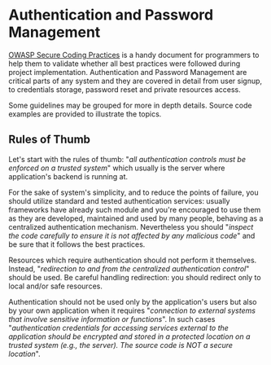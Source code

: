 Authentication and Password Management
======================================

[OWASP Secure Coding Practices][1] is a handy document for programmers to help
them to validate whether all best practices were followed during project
implementation. Authentication and Password Management are critical parts of
any system and they are covered in detail from user signup, to credentials
storage, password reset and private resources access.

Some guidelines may be grouped for more in depth details. Source code examples
are provided to illustrate the topics.

## Rules of Thumb

Let's start with the rules of thumb: "_all authentication controls must be
enforced on a trusted system_" which usually is the server where application's
backend is running at.

For the sake of system's simplicity, and to reduce the points of failure, you
should utilize standard and tested authentication services: usually frameworks
have already such module and you're encouraged to use them as they are
developed, maintained and used by many people, behaving as a centralized
authentication mechanism. Nevertheless you should "_inspect the code carefully
to ensure it is not affected by any malicious code_" and be sure that it
follows the best practices.

Resources which require authentication should not perform it themselves.
Instead, "_redirection to and from the centralized authentication control_"
should be used. Be careful handling redirection: you should redirect only to
local and/or safe resources.

Authentication should not be used only by the application's users but also by
your own application when it requires "_connection to external systems that
involve sensitive information or functions_". In such cases "_authentication
credentials for accessing services external to the application should be
encrypted and stored in a protected location on a trusted system (e.g., the
server). The source code is NOT a secure location_".

[1]: https://www.owasp.org/index.php/OWASP_Secure_Coding_Practices_-_Quick_Reference_Guide
